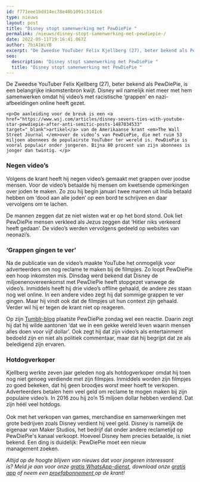 ```yaml
---
id: f771eee1bdd14ec78e40b1091c3141c6
type: nieuws
layout: post
title: "Disney stopt samenwerking met PewDiePie "
permalink: /nieuws/disney-stopt-samenwerking-met-pewdiepie-/
date: 2022-05-11T19:16:41.067Z
author: 7biA1WiYB
excerpt: "De Zweedse YouTuber Felix Kjellberg (27), beter bekend als PewDiePie, is een belangrijke inkomstenbron kwijt. Disney wil namelijk niet meer met hem samenwerken omdat hij video’s met racistische ‘grappen’ en nazi-afbeeldingen online heeft gezet.  "
seo:
  description: "Disney stopt samenwerking met PewDiePie "
  title: "Disney stopt samenwerking met PewDiePie "
---
```

De Zweedse YouTuber Felix Kjellberg (27), beter bekend als PewDiePie, is een belangrijke inkomstenbron kwijt. Disney wil namelijk niet meer met hem samenwerken omdat hij video’s met racistische ‘grappen’ en nazi-afbeeldingen online heeft gezet.  

    <p>De aanleiding voor de breuk is een <a href="https://www.wsj.com/articles/disney-severs-ties-with-youtube-star-pewdiepie-after-anti-semitic-posts-1487034533" target="_blank">artikel</a> van de Amerikaanse krant <em>The Wall Street Journal </em>over de video’s van PewDiePie, die met ruim 53 miljoen abonnees de populairste YouTuber ter wereld is. PewDiePie is vooral populair onder jongeren. Bijna 80 procent van zijn abonnees is jonger dan twintig. </p>
<h3>Negen video’s</h3>
<p>Volgens de krant heeft hij negen video’s gemaakt met grappen over joodse mensen. Voor de video’s betaalde hij mensen om kwetsende opmerkingen over joden te maken. Zo zou hij begin januari twee mannen uit India betaald hebben om ‘dood aan alle joden’ op een bord te schrijven en daar vervolgens om te lachen. </p>
<p>De mannen zeggen dat ze niet wisten wat er op het bord stond. Ook liet PewDiePie mensen verkleed als Jezus zeggen dat ‘Hitler niks verkeerd heeft gedaan’. De video’s werden vervolgens gedeeld op websites van neonazi’s. </p>
<h3>‘Grappen gingen te ver’</h3>
<p>Na de publicatie van de video’s maakte YouTube het onmogelijk voor adverteerders om nog reclame te maken bij de filmpjes. Zo loopt PewDiePie een hoop inkomsten mis. Dinsdag werd bekend dat Disney de miljoenenovereenkomst met PewDiePie heeft stopgezet vanwege de video’s. Inmiddels heeft hij drie video’s offline gehaald, de andere zes staan nog wel online. In een andere video zegt hij dat sommige grappen te ver gingen. Maar hij vindt ook dat de filmpjes uit hun context zijn gehaald. Verder wil hij er tegen de krant niet op reageren. </p>
<p>Op zijn <a href="http://pewdie.tumblr.com/post/157160889655/just-to-clear-some-things-up" target="_blank">Tumblr-blog</a> plaatste PewDiePie zondag wel een reactie. Daarin zegt hij dat hij wilde aantonen ‘dat we in een gekke wereld leven waarin mensen alles doen voor vijf dollar’. Ook zegt hij dat zijn video’s als entertainment bedoeld zijn en niet als politiek commentaar, maar dat hij begrijpt dat ze als beledigend zijn ervaren.</p>
<h3>Hotdogverkoper </h3>
<p>Kjellberg werkte zeven jaar geleden nog als hotdogverkoper omdat hij toen nog niet genoeg verdiende met zijn filmpjes. Inmiddels worden zijn filmpjes zo goed bekeken, dat hij geen broodjes worst meer hoeft te verkopen. Adverteerders betalen hem veel geld om reclame te mogen maken bij zijn populaire video’s. In 2016 zou hij zo’n 15 miljoen dollar hebben verdiend. Dat zijn héél veel hotdogs.<br><br>Ook met het verkopen van games, merchandise en samenwerkingen met grote bedrijven zoals Disney verdient hij veel geld. Disney is namelijk de eigenaar van Maker Studios, het bedrijf dat onder andere reclametijd op PewDiePie's kanaal verkoopt. Hoeveel Disney hem precies betaalde, is niet bekend. Een ding is duidelijk: PewDiePie moet een nieuw management zoeken.</p>
<p><em>Altijd op de hoogte blijven van nieuws dat voor jongeren interessant is? Meld je aan voor onze </em><a href="https://7dagen.netlify.app/whatsapp"><em>gratis WhatsApp-dienst</em></a><em>, download onze </em><a href="https://7dagen.netlify.app/app"><em>gratis app</em></a><em> of neem een </em><a href="https://abonneren.sevendays.nl/abonneren/abonnementen/ae/artikel"><em>proefabonnement </em></a><em>op de krant!</em></p>  
